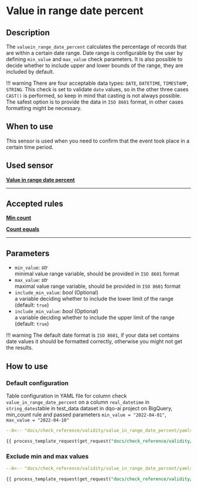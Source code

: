 # Value in range date percent

## Description
The `valuein_range_date_percent` calculates the percentage of records that are within a certain date range.
Date range is configurable by the user by defining `min_value` and `max_value` check parameters. It is also possible to
decide whether to include upper and lower bounds of the range, they are included by default.

!!! warning
    There are four acceptable data types: `DATE`, `DATETIME`, `TIMESTAMP`, `STRING`. This check is set to validate
    `date` values, so in the other three cases `CAST()` is performed, so keep in mind that casting is not always
    possible. The safest option is to provide the data in `ISO 8601` format, in other cases formatting might be
    necessary.


## When to use
This sensor is used when you need to confirm that the event took place in a certain time period.

## Used sensor

[__Value in range date percent__](/sensor_reference/validity/value_in_range_date_percent/value_in_range_date_percent/)

___
## Accepted rules
[__Min count__](/rule_reference/comparison/min_count/)

[__Count equals__](/rule_reference/comparison/count_equals/)

___
## Parameters

- `min_value`: _str_
<br/> minimal value range variable, should be provided in `ISO 8601` format
- `max_value`: _str_
<br/> maximal value range variable, should be provided in `ISO 8601` format
- `include_min_value`: _bool_ (Optional)
<br/> a variable deciding whether to include the lower limit of the range (default: `true`)
- `include_min_value`: _bool_ (Optional)
<br/> a variable deciding whether to include the upper limit of the range (default: `true`)

!!! warning
    The default date format is `ISO 8601`, if your data set contains date values it should be formatted correctly,
    otherwise you might not get the results.

## How to use

### Default configuration

Table configuration in YAML file for column check `value_in_range_date_percent` on a column `real_datetime` in 
`string_dates`table in test_data 
dataset in dqo-ai project on BigQuery, min_count rule and passed parameters `min_value = "2022-04-01"`, `max_value
= "2022-04-10"`

```yaml hl_lines="21-34" linenums="1"
--8<-- "docs/check_reference/validity/value_in_range_date_percent/yamls/default_config_on_datetime.yml"
```

```SQL
{{ process_template_request(get_request("docs/check_reference/validity/value_in_range_date_percent/requests/default_config_on_datetime.json")) }}
```

### Exclude min and max values
```yaml hl_lines="20-35" linenums="1"
--8<-- "docs/check_reference/validity/value_in_range_date_percent/yamls/include_bounds_false.yml"
```

```SQL
{{ process_template_request(get_request("docs/check_reference/validity/value_in_range_date_percent/requests/include_bounds_false.json")) }}
```